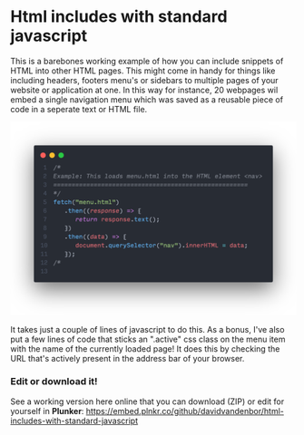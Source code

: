 # Html includes with standard javascript

This is a barebones working example of how you can include snippets of HTML into other HTML pages. This might come in handy for things like including headers, footers menu's or sidebars to multiple pages of your website or application at one. In this way for instance, 20 webpages wil embed a single navigation menu which was saved as a reusable piece of code in a seperate text or HTML file.

![](img/html-include-with-javascript.png)

It takes just a couple of lines of javascript to do this. As a bonus, I've also put a few lines of code that sticks an ".active" css class on the menu item with the name of the currently loaded page! It does this by checking the URL that's actively present in the address bar of your browser.

### Edit or download it!
See a working version here online that you can download (ZIP) or edit for yourself in **Plunker**:
https://embed.plnkr.co/github/davidvandenbor/html-includes-with-standard-javascript
